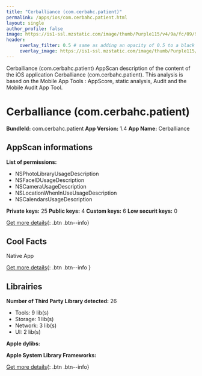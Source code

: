 ```yaml
---
title: "Cerballiance (com.cerbahc.patient)"
permalink: /apps/ios/com.cerbahc.patient.html
layout: single
author_profile: false
image: https://is1-ssl.mzstatic.com/image/thumb/Purple115/v4/9a/fc/09/9afc09f4-1ce3-2d96-6803-182d0894981d/AppIcon-1x_U007emarketing-0-5-0-0-85-220.png/512x512bb.jpg
header: 
     overlay_filter: 0.5 # same as adding an opacity of 0.5 to a black background
     overlay_image: https://is1-ssl.mzstatic.com/image/thumb/Purple115/v4/9a/fc/09/9afc09f4-1ce3-2d96-6803-182d0894981d/AppIcon-1x_U007emarketing-0-5-0-0-85-220.png/512x512bb.jpg
---
```

Cerballiance (com.cerbahc.patient) AppScan description of the content of the iOS application Cerballiance (com.cerbahc.patient). This analysis is based on the Mobile App Tools : AppScore, static analysis, Audit and the Mobile Audit App Tool.

# Cerballiance (com.cerbahc.patient)

**BundleId:** com.cerbahc.patient
**App Version:** 1.4
**App Name:** Cerballiance


## AppScan informations 

**List of permissions:** 
- NSPhotoLibraryUsageDescription
- NSFaceIDUsageDescription
- NSCameraUsageDescription
- NSLocationWhenInUseUsageDescription
- NSCalendarsUsageDescription
  
  
**Private keys:** 25
**Public keys:** 4
**Custom keys:** 6
**Low securit keys:** 0
  
[Get more details](/pricing.html){: .btn .btn--info}

## Cool Facts

Native App
  
[Get more details](/pricing.html){: .btn .btn--info }

## Librairies 
**Number of Third Party Library detected:** 26
- Tools: 9 lib(s)
- Storage: 1 lib(s)
- Network: 3 lib(s)
- UI: 2 lib(s)


**Apple dylibs:**


**Apple System Library Frameworks:**


  
[Get more details](/pricing.html){: .btn .btn--info}


